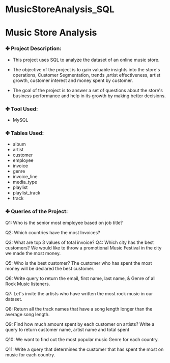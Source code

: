 # MusicStoreAnalysis_SQL

# Music Store Analysis

### ✤ Project Description:

- This project uses SQL to analyze the dataset of an online music store.

- The objective of the project is to gain valuable insights into the store's operations, Customer Segmentation, trends ,artist effectiveness, artist growth, customer interest and money spent by customer.

- The goal of the project is to answer a set of questions about the store's business performance and help in its growth by making better decisions.

### ✤ Tool Used:

- MySQL

### ✤ Tables Used:
- album
- artist
- customer
- employee
- invoice
- genre
- invoice_line
- media_type
- playlist
- playlist_track
- track

### ✤ Queries of the Project:

Q1: Who is the senior most employee based on job title?

Q2: Which countries have the most Invoices?

Q3: What are top 3 values of total invoice?
Q4: Which city has the best customers? We would like to throw a promotional Music Festival in the city we made the most money.

Q5: Who is the best customer? The customer who has spent the most money will be declared the best customer.

Q6: Write query to return the email, first name, last name, & Genre of all Rock Music listeners.

Q7: Let's invite the artists who have written the most rock music in our dataset.

Q8: Return all the track names that have a song length longer than the average song length.

Q9: Find how much amount spent by each customer on artists? Write a query to return customer name, artist name and total spent

Q10: We want to find out the most popular music Genre for each country.

Q11: Write a query that determines the customer that has spent the most on music for each country.
